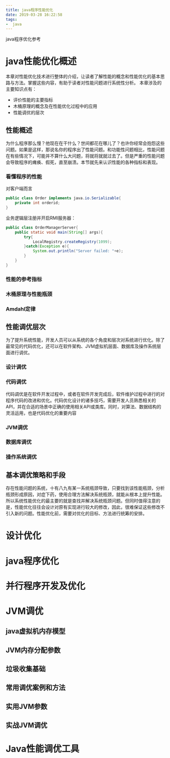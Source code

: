 ```yaml
---
title: java程序性能优化
date: 2019-03-28 16:22:58
tags:
-  java
---
```

java程序优化参考
<!-- more -->

# java性能优化概述
本章对性能优化技术进行整体的介绍，让读者了解性能的概念和性能优化的基本思路与方法。掌握这些内容，有助于读者对性能问题进行系统性分析。
本章涉及的主要知识点有：
* 评价性能的主要指标
* 木桶原理的概念及在性能优化过程中的应用
* 性能调优的层次

## 性能概述
为什么程序那么慢？他现在在干什么？世间都花在哪儿了？也许你经常会抱怨这些问题。如果是这样，那说名你的程序出了性能问题。和功能性问题相比，性能问题在有些情况下，可能并不算什么大问题，将就将就就过去了。但是严重的性能问题会导致程序的瘫痪、假死，直至崩溃。本节就先来认识性能的各种指标和表现。

### 看懂程序的性能
对客户端而言
```java
public class Order implements java.io.Serializable{
    private int orderid;
}
```
业务逻辑层注册并开启RMI服务器：
```java
public class OrderManagerServer{
    public static void main(String[] args){
        try{
            LocalRegistry.createRegistry(1099);
        }catch(Exception e){
            System.out.println("Server failed: "+e);
        }
    }
}
```
### 性能的参考指标
### 木桶原理与性能瓶颈
### Amdahl定律
## 性能调优层次
为了提升系统性能，开发人员可以从系统的各个角度和层次对系统进行优化。除了最常见的代码优化，还可以在软件架构、JVM虚拟机层面、数据库及操作系统层面进行调优。
### 设计调优
### 代码调优
代码调优是在软件开发过程中，或者在软件开发完成后，软件维护过程中进行的对程序代码的改进和优化。代码优化设计的诸多技巧，需要开发人员熟悉相关的API，并在合适的场景中正确的使用相关API或类库。同时，对算法、数据结构的灵活运用，也是代码优化的重要内容
### JVM调优
### 数据库调优

### 操作系统调优
## 基本调优策略和手段
存在性能问题的系统，十有八九有某一系统瓶颈导致，只要找到该性能瓶颈，分析瓶颈形成原因，对症下药，使用合理方法解决系统瓶颈，就能从根本上提升性能。所以系统性能优化的最主要的就是查找并解决系统瓶颈问题。但同时值得注意的是，性能优化往往会设计对原有实现进行较大的修改，因此，很难保证这些修改不引入新的问题。性能优化前，需要对优化的目标、方法进行统筹的安排。
# 设计优化
# java程序优化
# 并行程序开发及优化
# JVM调优
## java虚拟机内存模型
## JVM内存分配参数
## 垃圾收集基础
## 常用调优案例和方法
## 实用JVM参数
## 实战JVM调优
# Java性能调优工具